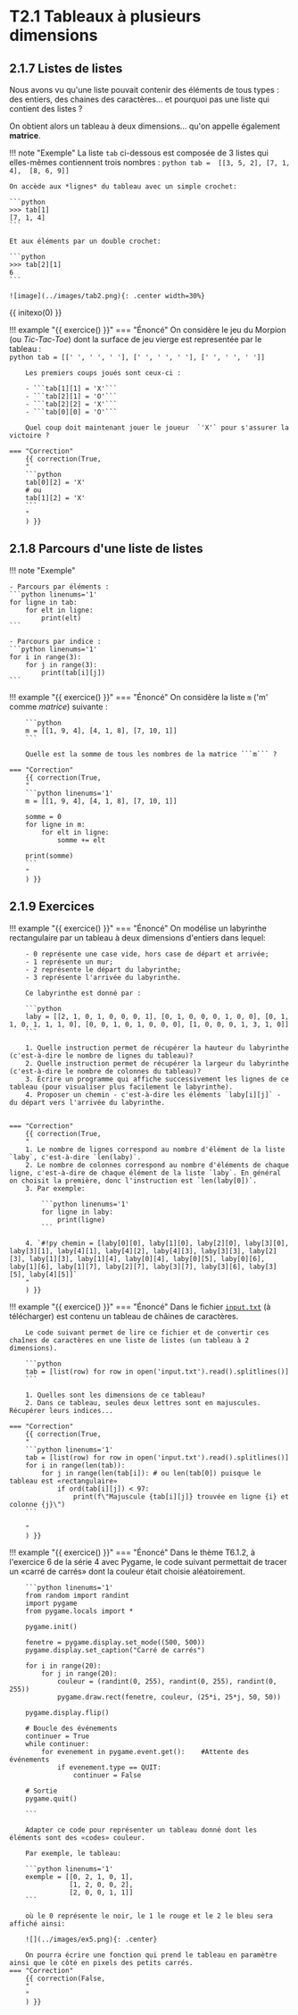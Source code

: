 # T2.1 Tableaux à plusieurs dimensions

## 2.1.7 Listes de listes
Nous avons vu qu'une liste pouvait contenir des éléments de tous types : des entiers, des chaines des caractères... et pourquoi pas une liste qui contient des listes ?

On obtient alors un tableau à deux dimensions... qu'on appelle également **matrice**.

!!! note "Exemple"
    La liste ```tab``` ci-dessous est composée de 3 listes qui elles-mêmes contiennent trois nombres :
    ```python
    tab =  [[3, 5, 2],
            [7, 1, 4], 
            [8, 6, 9]]
    ```

    On accède aux *lignes* du tableau avec un simple crochet:

    ```python 
    >>> tab[1]
    [7, 1, 4]
    ```
    
    Et aux éléments par un double crochet:

    ```python 
    >>> tab[2][1]
    6
    ```
    
    ![image](../images/tab2.png){: .center width=30%}

{{ initexo(0) }}

!!! example "{{ exercice() }}"
    === "Énoncé"
        On considère le jeu du Morpion (ou *Tic-Tac-Toe*) dont la surface de jeu vierge est representée par le tableau :  
        ```python
         tab = [[' ', ' ', ' '], [' ', ' ', ' '], [' ', ' ', ' ']]
        ``` 

        Les premiers coups joués sont ceux-ci :

        - ```tab[1][1] = 'X'``` 
        - ```tab[2][1] = 'O'``` 
        - ```tab[2][2] = 'X'``` 
        - ```tab[0][0] = 'O'``` 

        Quel coup doit maintenant jouer le joueur  `'X'` pour s'assurer la victoire ?

    === "Correction"
        {{ correction(True,
        "
        ```python
        tab[0][2] = 'X'
        # ou
        tab[1][2] = 'X'
        ```
        "
        ) }}


## 2.1.8 Parcours d'une liste de listes

!!! note "Exemple"

    - Parcours par éléments :
    ```python linenums='1'
    for ligne in tab:
        for elt in ligne:
            print(elt)
    ```

    - Parcours par indice :
    ```python linenums='1'
    for i in range(3):
        for j in range(3):
            print(tab[i][j])
    ```

!!! example "{{ exercice() }}"
    === "Énoncé"
        On considère la liste ```m``` ('m' comme *matrice*) suivante :  

        ```python
        m = [[1, 9, 4], [4, 1, 8], [7, 10, 1]]
        ```  

        Quelle est la somme de tous les nombres de la matrice ```m``` ?

    === "Correction"
        {{ correction(True,
        "
        ```python linenums='1'
        m = [[1, 9, 4], [4, 1, 8], [7, 10, 1]]

        somme = 0
        for ligne in m:
            for elt in ligne:
                somme += elt

        print(somme)
        ```
        "
        ) }}

## 2.1.9 Exercices

!!! example "{{ exercice() }}"
    === "Énoncé" 
        On modélise un labyrinthe rectangulaire par un tableau à deux dimensions d'entiers dans lequel:
        
        - 0 représente une case vide, hors case de départ et arrivée;
        - 1 représente un mur;
        - 2 représente le départ du labyrinthe;
        - 3 représente l'arrivée du labyrinthe.

        Ce labyrinthe est donné par :

        ```python
        laby = [[2, 1, 0, 1, 0, 0, 0, 1], [0, 1, 0, 0, 0, 1, 0, 0], [0, 1, 1, 0, 1, 1, 1, 0], [0, 0, 1, 0, 1, 0, 0, 0], [1, 0, 0, 0, 1, 3, 1, 0]]
        ```
        
        1. Quelle instruction permet de récupérer la hauteur du labyrinthe (c'est-à-dire le nombre de lignes du tableau)?
        2. Quelle instruction permet de récupérer la largeur du labyrinthe (c'est-à-dire le nombre de colonnes du tableau)?
        3. Écrire un programme qui affiche successivement les lignes de ce tableau (pour visualiser plus facilement le labyrinthe).
        4. Proposer un chemin - c'est-à-dire les éléments `laby[i][j]` - du départ vers l'arrivée du labyrinthe.


    === "Correction" 
        {{ correction(True, 
        "
        1. Le nombre de lignes correspond au nombre d'élément de la liste `laby`, c'est-à-dire `len(laby)`.
        2. Le nombre de colonnes correspond au nombre d'éléments de chaque ligne, c'est-à-dire de chaque élément de la liste `laby`. En général on choisit la première, donc l'instruction est `len(laby[0])`.
        3. Par exemple:

            ```python linenums='1'
            for ligne in laby:
                print(ligne)    
            ```
        
        4. `#!py chemin = [laby[0][0], laby[1][0], laby[2][0], laby[3][0], laby[3][1], laby[4][1], laby[4][2], laby[4][3], laby[3][3], laby[2][3], laby[1][3], laby[1][4], laby[0][4], laby[0][5], laby[0][6], laby[1][6], laby[1][7], laby[2][7], laby[3][7], laby[3][6], laby[3][5], laby[4][5]]`
        "
        ) }}


!!! example "{{ exercice() }}"
    === "Énoncé" 
        Dans le fichier [`input.txt`](../data/input.txt) (à télécharger) est contenu un tableau de châines de caractères.
        
        Le code suivant permet de lire ce fichier et de convertir ces chaînes de caractères en une liste de listes (un tableau à 2 dimensions).
        
        ```python
        tab = [list(row) for row in open('input.txt').read().splitlines()]
        ```
        
        1. Quelles sont les dimensions de ce tableau?        
        2. Dans ce tableau, seules deux lettres sont en majuscules. Récupérer leurs indices...

    === "Correction" 
        {{ correction(True, 
        "
        ```python linenums='1'
        tab = [list(row) for row in open('input.txt').read().splitlines()]
        for i in range(len(tab)):
            for j in range(len(tab[i]): # ou len(tab[0]) puisque le tableau est «rectangulaire»
                if ord(tab[i][j]) < 97:
                    print(f\"Majuscule {tab[i][j]} trouvée en ligne {i} et colonne {j}\")
        ```
        
        "
        ) }}


!!! example "{{ exercice() }}"
    === "Énoncé" 
        Dans le thème T6.1.2, à l'exercice 6 de la série 4 avec Pygame, le code suivant permettait de tracer un «carré de carrés» dont la couleur était choisie aléatoirement.

        ```python linenums='1'
        from random import randint
        import pygame
        from pygame.locals import *

        pygame.init()

        fenetre = pygame.display.set_mode((500, 500))
        pygame.display.set_caption("Carré de carrés")

        for i in range(20):
            for j in range(20):
                couleur = (randint(0, 255), randint(0, 255), randint(0, 255))
                pygame.draw.rect(fenetre, couleur, (25*i, 25*j, 50, 50))

        pygame.display.flip()

        # Boucle des événements
        continuer = True
        while continuer:
            for evenement in pygame.event.get():    #Attente des événements
                if evenement.type == QUIT:
                    continuer = False

        # Sortie
        pygame.quit()
        
        ```
        
        Adapter ce code pour représenter un tableau donné dont les éléments sont des «codes» couleur. 
        
        Par exemple, le tableau:

        ```python linenums='1'
        exemple = [[0, 2, 1, 0, 1],
                   [1, 2, 0, 0, 2],
                   [2, 0, 0, 1, 1]]
        ```
        
        où le 0 représente le noir, le 1 le rouge et le 2 le bleu sera affiché ainsi:

        ![](../images/ex5.png){: .center} 
        
        On pourra écrire une fonction qui prend le tableau en paramètre ainsi que le côté en pixels des petits carrés.
    === "Correction" 
        {{ correction(False, 
        "
        "
        ) }}